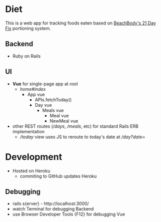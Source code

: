# Diet

This is a web app for tracking foods eaten based on [BeachBody's 21 Day Fix](https://www.beachbodyondemand.com/blog/21-day-fix-hub-nutrition) portioning system.

## Backend
- Ruby on Rails

## UI
- **Vue** for single-page app at *root*
  - *home#index*
    - App vue
      - APIs.fetchToday()
      - Day vue
        - Meals vue
          - Meal vue
          - NewMeal vue
- other REST routes (*/days*, */meals*, etc) for standard Rails ERB implementation
  - */today* view uses JS to reroute to today's date at */day?date=*

# Development
- Hosted on Heroku
  - commiting to GitHub updates Heroku

## Debugging
- rails s{erver} - http://localhost:3000/
- watch Terminal for debugging Backend
- use Browser Developer Tools {F12} for debugging Vue